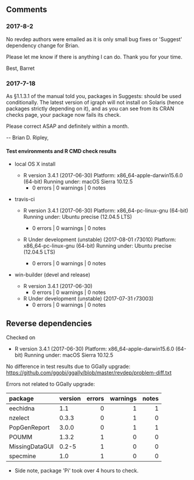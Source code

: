 
## Comments

### 2017-8-2

No revdep authors were emailed as it is only small bug fixes or 'Suggest' dependency change for Brian.

Please let me know if there is anything I can do.  Thank you for your time.

Best,
Barret


### 2017-7-18

As §1.1.3.1 of the manual told you, packages in Suggests: should be used
conditionally.  The latest version of igraph will not install on Solaris
(hence packages strictly depending on it), and as you can see from its
CRAN checks page, your package now fails its check.

Please correct ASAP and definitely within a month.

--
Brian D. Ripley,



#### Test environments and R CMD check results

* local OS X install
  * R version 3.4.1 (2017-06-30)
    Platform: x86_64-apple-darwin15.6.0 (64-bit)
    Running under: macOS Sierra 10.12.5
    * 0 errors | 0 warnings | 0 notes

* travis-ci
  * R version 3.4.1 (2017-06-30)
    Platform: x86_64-pc-linux-gnu (64-bit)
    Running under: Ubuntu precise (12.04.5 LTS)
    * 0 errors | 0 warnings | 0 notes

  * R Under development (unstable) (2017-08-01 r73010)
    Platform: x86_64-pc-linux-gnu (64-bit)
    Running under: Ubuntu precise (12.04.5 LTS)
    * 0 errors | 0 warnings | 0 notes

* win-builder (devel and release)
  * R version 3.4.1 (2017-06-30)
    * 0 errors | 0 warnings | 0 notes
  * R Under development (unstable) (2017-07-31 r73003)
    * 0 errors | 0 warnings | 0 notes


## Reverse dependencies

Checked on
  * R version 3.4.1 (2017-06-30)
    Platform: x86_64-apple-darwin15.6.0 (64-bit)
    Running under: macOS Sierra 10.12.5

No difference in test results due to GGally upgrade: <https://github.com/ggobi/ggally/blob/master/revdep/problem-diff.txt>


Errors not related to GGally upgrade:

|package        |version | errors| warnings| notes|
|:--------------|:-------|------:|--------:|-----:|
|eechidna       |1.1     |      0|        1|     1| - vignette building
|nzelect        |0.3.3   |      0|        1|     0| - vignette building
|PopGenReport   |3.0.0   |      0|        1|     1| - due to missing package dependencies
|POUMM          |1.3.2   |      1|        0|     0| - can not install source package
|MissingDataGUI |0.2-5   |      1|        0|     0| - can not install dependencies
|specmine       |1.0     |      1|        0|     0| - can not install dependencies

* Side note, package 'Pi' took over 4 hours to check.
